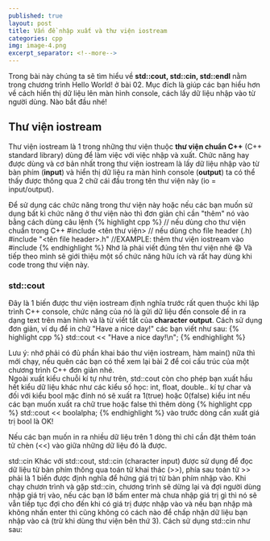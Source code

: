 ```yaml
---
published: true
layout: post
title: Vấn đề nhập xuất và thư viện iostream
categories: cpp
img: image-4.png
excerpt_separator: <!--more-->
---
```

Trong bài này chúng ta sẽ tìm hiểu về **std::cout, std::cin, std::endl** nằm trong chương trình Hello World! ở bài 02. Mục đích là giúp các bạn hiểu hơn về cách hiển thị dữ liệu lên màn hình console, cách lấy dữ liệu nhập vào từ người dùng. Nào bắt đầu nhé!
<!--more-->

## Thư viện iostream
Thư viện iostream là 1 trong những thư viện thuộc **thư viện chuẩn C++** (C++ standard library) dùng để làm việc với việc nhập và xuất. Chức năng hay được dùng và cơ bản nhất trong thư viện iostream là lấy dữ liệu nhập vào từ bàn phím (**input**) và hiển thị dữ liệu ra màn hình console (**output**) ta có thể thấy được thông qua 2 chữ cái đầu trong tên thư viện này (io = input/output).

Để sử dụng các chức năng trong thư viện này hoặc nếu các bạn muốn sử dụng bất kì chức năng ở thư viện nào thì đơn giản chỉ cần "thêm" nó vào bằng cách dùng câu lệnh
{% highlight cpp %}
// nếu dùng cho thư viện chuẩn trong C++
#include <tên thư viện>
// nếu dùng cho file header (.h)
#include "<tên file header>.h"
//EXAMPLE: thêm thư viện iostream vào
#include <iostream>
{% endhighlight %}
Nhớ là phải viết đúng tên thư viện nhé 😄 Và tiếp theo mình sẽ giới thiệu một số chức năng hữu ích và rất hay dùng khi code trong thư viện này.

### std::cout
Đây là 1 biến được thư viện iostream định nghĩa trước rất quen thuộc khi lập trình C++ console, chức năng của nó là gửi dữ liệu đến console để in ra dạng text trên màn hình và là từ viết tắt của **character output**. Cách sử dụng đơn giản, ví dụ để in chữ "Have a nice day!" các bạn viết như sau:
{% highlight cpp %}
std::cout << "Have a nice day!\n";
{% endhighlight %}
<div class="alert alert-info">
Lưu ý: nhớ phải có đủ phần khai báo thư viện iostream, hàm main() nữa thì mới chạy, nếu quên các bạn có thể xem lại bài 2 để coi cấu trúc của một chương trình C++ đơn giản nhé.
</div>
Ngoài xuất kiểu chuỗi kí tự như trên, std::cout còn cho phép bạn xuất hầu hết kiểu dữ liệu khác như các kiểu số học: int, float, double.. kí tự char và đối với kiểu bool mặc đính nó sẽ xuất ra 1(true) hoặc 0(false) kiểu int nếu các bạn muốn xuất ra chữ true hoặc false thì thêm dòng
{% highlight cpp %}
std::cout << boolalpha;
{% endhighlight %}
vào trước dòng cần xuất giá trị bool là OK!

Nếu các bạn muốn in ra nhiều dữ liệu trên 1 dòng thì chỉ cần đặt thêm toán tử chèn (<<) vào giữa những dữ liệu đó là được.

std::cin
Khác với std::cout, std::cin (character input) được sử dụng để đọc dữ liệu từ bàn phím thông qua toán tử khai thác (>>), phía sau toán tử >> phải là 1 biến được định nghĩa để hứng giá trị từ bàn phím nhập vào.
Khi chạy chươn trình và gặp std::cin, chương trình sẽ dừng lại và đợi người dùng nhập giá trị vào, nếu các bạn lỡ bấm enter mà chưa nhập giá trị gì thì nó sẽ vẫn tiếp tục đợi cho đến khi có giá trị được nhập vào và nếu bạn nhập mà không nhấn enter thì cũng không có cách nào để chấp nhận dữ liệu bạn nhập vào cả (trừ khi dùng thư viện bên thứ 3). Cách sử dụng std::cin như sau: